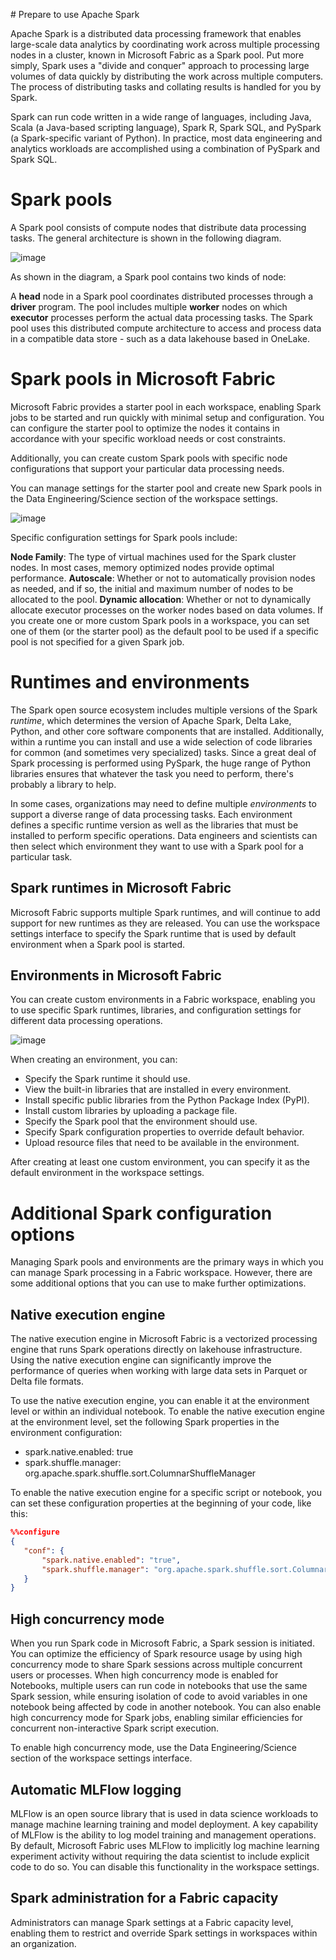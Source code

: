 # Prepare to use Apache Spark

Apache Spark is a distributed data processing framework that enables large-scale data analytics by coordinating work across multiple processing nodes in a cluster, known in Microsoft Fabric as a Spark pool. Put more simply, Spark uses a "divide and conquer" approach to processing large volumes of data quickly by distributing the work across multiple computers. The process of distributing tasks and collating results is handled for you by Spark.

Spark can run code written in a wide range of languages, including Java, Scala (a Java-based scripting language), Spark R, Spark SQL, and PySpark (a Spark-specific variant of Python). In practice, most data engineering and analytics workloads are accomplished using a combination of PySpark and Spark SQL.

# Spark pools
A Spark pool consists of compute nodes that distribute data processing tasks. The general architecture is shown in the following diagram.

![image](https://github.com/user-attachments/assets/d2ace07a-1d55-4ecb-9bf8-b5819495392f)

As shown in the diagram, a Spark pool contains two kinds of node:

A **head** node in a Spark pool coordinates distributed processes through a **driver** program.
The pool includes multiple **worker** nodes on which **executor** processes perform the actual data processing tasks.
The Spark pool uses this distributed compute architecture to access and process data in a compatible data store - such as a data lakehouse based in OneLake.

# Spark pools in Microsoft Fabric
Microsoft Fabric provides a starter pool in each workspace, enabling Spark jobs to be started and run quickly with minimal setup and configuration. You can configure the starter pool to optimize the nodes it contains in accordance with your specific workload needs or cost constraints.

Additionally, you can create custom Spark pools with specific node configurations that support your particular data processing needs.

You can manage settings for the starter pool and create new Spark pools in the Data Engineering/Science section of the workspace settings.

![image](https://github.com/user-attachments/assets/9316dd60-d6c2-45e4-9bc6-91ea4dfb4b13)


Specific configuration settings for Spark pools include:

**Node Family**: The type of virtual machines used for the Spark cluster nodes. In most cases, memory optimized nodes provide optimal performance.
**Autoscale**: Whether or not to automatically provision nodes as needed, and if so, the initial and maximum number of nodes to be allocated to the pool.
**Dynamic allocation**: Whether or not to dynamically allocate executor processes on the worker nodes based on data volumes.
If you create one or more custom Spark pools in a workspace, you can set one of them (or the starter pool) as the default pool to be used if a specific pool is not specified for a given Spark job.

# Runtimes and environments
The Spark open source ecosystem includes multiple versions of the Spark *runtime*, which determines the version of Apache Spark, Delta Lake, Python, and other core software components that are installed. Additionally, within a runtime you can install and use a wide selection of code libraries for common (and sometimes very specialized) tasks. Since a great deal of Spark processing is performed using PySpark, the huge range of Python libraries ensures that whatever the task you need to perform, there's probably a library to help.

In some cases, organizations may need to define multiple *environments* to support a diverse range of data processing tasks. Each environment defines a specific runtime version as well as the libraries that must be installed to perform specific operations. Data engineers and scientists can then select which environment they want to use with a Spark pool for a particular task.

## Spark runtimes in Microsoft Fabric
Microsoft Fabric supports multiple Spark runtimes, and will continue to add support for new runtimes as they are released. You can use the workspace settings interface to specify the Spark runtime that is used by default environment when a Spark pool is started.

## Environments in Microsoft Fabric
You can create custom environments in a Fabric workspace, enabling you to use specific Spark runtimes, libraries, and configuration settings for different data processing operations.

![image](https://github.com/user-attachments/assets/c7b46e95-a191-40e1-bdd2-d691e570469d)

When creating an environment, you can:

- Specify the Spark runtime it should use.
- View the built-in libraries that are installed in every environment.
- Install specific public libraries from the Python Package Index (PyPI).
- Install custom libraries by uploading a package file.
- Specify the Spark pool that the environment should use.
- Specify Spark configuration properties to override default behavior.
- Upload resource files that need to be available in the environment.

After creating at least one custom environment, you can specify it as the default environment in the workspace settings.

# Additional Spark configuration options
Managing Spark pools and environments are the primary ways in which you can manage Spark processing in a Fabric workspace. However, there are some additional options that you can use to make further optimizations.

## Native execution engine
The native execution engine in Microsoft Fabric is a vectorized processing engine that runs Spark operations directly on lakehouse infrastructure. Using the native execution engine can significantly improve the performance of queries when working with large data sets in Parquet or Delta file formats.

To use the native execution engine, you can enable it at the environment level or within an individual notebook. To enable the native execution engine at the environment level, set the following Spark properties in the environment configuration:

- spark.native.enabled: true
- spark.shuffle.manager: org.apache.spark.shuffle.sort.ColumnarShuffleManager

To enable the native execution engine for a specific script or notebook, you can set these configuration properties at the beginning of your code, like this:

```JSON
%%configure 
{ 
   "conf": {
       "spark.native.enabled": "true", 
       "spark.shuffle.manager": "org.apache.spark.shuffle.sort.ColumnarShuffleManager" 
   } 
}
```

## High concurrency mode
When you run Spark code in Microsoft Fabric, a Spark session is initiated. You can optimize the efficiency of Spark resource usage by using high concurrency mode to share Spark sessions across multiple concurrent users or processes. When high concurrency mode is enabled for Notebooks, multiple users can run code in notebooks that use the same Spark session, while ensuring isolation of code to avoid variables in one notebook being affected by code in another notebook. You can also enable high concurrency mode for Spark jobs, enabling similar efficiencies for concurrent non-interactive Spark script execution.

To enable high concurrency mode, use the Data Engineering/Science section of the workspace settings interface.

## Automatic MLFlow logging
MLFlow is an open source library that is used in data science workloads to manage machine learning training and model deployment. A key capability of MLFlow is the ability to log model training and management operations. By default, Microsoft Fabric uses MLFlow to implicitly log machine learning experiment activity without requiring the data scientist to include explicit code to do so. You can disable this functionality in the workspace settings.

## Spark administration for a Fabric capacity
Administrators can manage Spark settings at a Fabric capacity level, enabling them to restrict and override Spark settings in workspaces within an organization.
